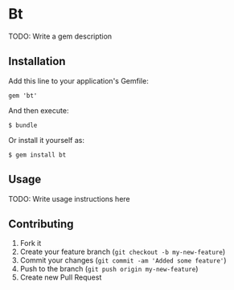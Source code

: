 # Bt

TODO: Write a gem description

## Installation

Add this line to your application's Gemfile:

    gem 'bt'

And then execute:

    $ bundle

Or install it yourself as:

    $ gem install bt

## Usage

TODO: Write usage instructions here

## Contributing

1. Fork it
2. Create your feature branch (`git checkout -b my-new-feature`)
3. Commit your changes (`git commit -am 'Added some feature'`)
4. Push to the branch (`git push origin my-new-feature`)
5. Create new Pull Request
